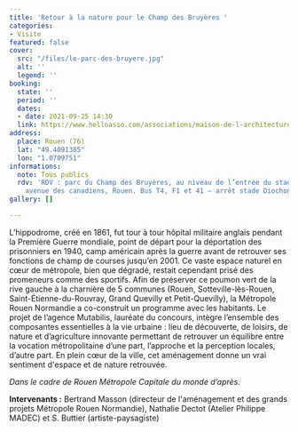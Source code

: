 ```yaml
---
title: 'Retour à la nature pour le Champ des Bruyères '
categories:
- Visite
featured: false
cover:
  src: "/files/le-parc-des-bruyere.jpg"
  alt: ''
  legend: ''
booking:
  state: ''
  period: ''
  dates:
  - date: 2021-09-25 14:30
  link: https://www.helloasso.com/associations/maison-de-l-architecture-de-normandie-le-forum/evenements/retour-a-la-nature-pour-le-champ-des-bruyeres
address:
  place: Rouen (76)
  lat: "49.4091385"
  lon: "1.0709751"
informations:
  note: Tous publics
  rdv: 'RDV : parc du Champ des Bruyères, au niveau de l’entrée du stade Diochon,
    avenue des canadiens, Rouen. Bus T4, F1 et 41 – arrêt stade Diochon'
gallery: []

---
```

L’hippodrome, créé en 1861, fut tour à tour hôpital militaire anglais pendant la Première Guerre mondiale, point de départ pour la déportation des prisonniers en 1940, camp américain après la guerre avant de retrouver ses fonctions de champ de courses jusqu’en 2001. Ce vaste espace naturel en cœur de métropole, bien que dégradé, restait cependant prisé des promeneurs comme des sportifs. Afin de préserver ce poumon vert de la rive gauche à la charnière de 5 communes (Rouen, Sotteville-lès-Rouen, Saint-Étienne-du-Rouvray, Grand Quevilly et Petit-Quevilly), la Métropole Rouen Normandie a co-construit un programme avec les habitants. Le projet de l’agence Mutabilis, lauréate du concours, intègre l’ensemble des composantes essentielles à la vie urbaine : lieu de découverte, de loisirs, de nature et d’agriculture innovante permettant de retrouver un équilibre entre la vocation métropolitaine d’une part, l’approche et la perception locales, d’autre part. En plein cœur de la ville, cet aménagement donne un vrai sentiment d'espace et de nature retrouvée.

_Dans le cadre de Rouen Métropole Capitale du monde d’après._

**Intervenants :** Bertrand Masson (directeur de l'aménagement et des grands projets Métropole Rouen Normandie), Nathalie Dectot (Atelier Philippe MADEC) et S. Buttier (artiste-paysagiste)